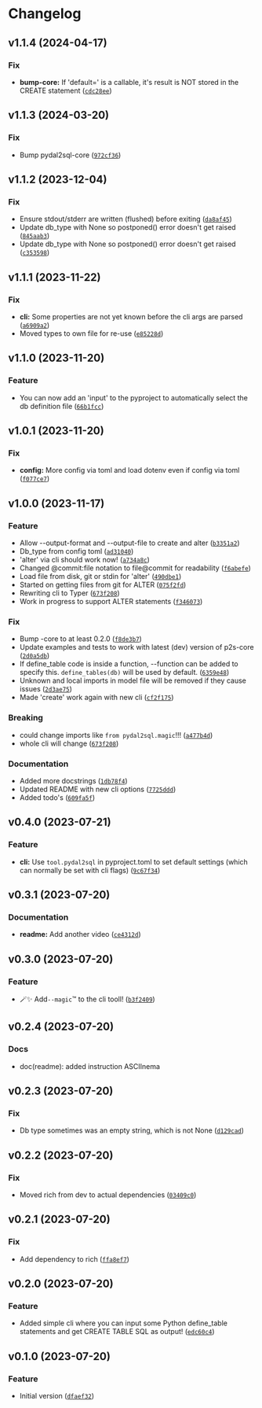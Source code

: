 # Changelog

<!--next-version-placeholder-->

## v1.1.4 (2024-04-17)

### Fix

* **bump-core:** If 'default=' is a callable, it's result is NOT stored in the CREATE statement ([`cdc28ee`](https://github.com/robinvandernoord/pydal2sql/commit/cdc28ee408458e5b71ce5fa716cf131756eb921b))

## v1.1.3 (2024-03-20)

### Fix

* Bump pydal2sql-core ([`972cf36`](https://github.com/robinvandernoord/pydal2sql/commit/972cf36bccd8323aff5d9e336fbcfd3037fdc4a8))

## v1.1.2 (2023-12-04)

### Fix

* Ensure stdout/stderr are written (flushed) before exiting ([`da8af45`](https://github.com/robinvandernoord/pydal2sql/commit/da8af450f45a963333076b726e5d6fc77d75f76d))
* Update db_type with None so postponed() error doesn't get raised ([`845aab3`](https://github.com/robinvandernoord/pydal2sql/commit/845aab3a30e061e669c4f5d3204b026c4ea793dd))
* Update db_type with None so postponed() error doesn't get raised ([`c353598`](https://github.com/robinvandernoord/pydal2sql/commit/c353598ca45d8d95e8c45a81a81b8ff1dbe0e4f6))

## v1.1.1 (2023-11-22)

### Fix

* **cli:** Some properties are not yet known before the cli args are parsed ([`a6909a2`](https://github.com/robinvandernoord/pydal2sql/commit/a6909a24df24acaef0fdc556a82e0986d7a0d9ed))
* Moved types to own file for re-use ([`e85228d`](https://github.com/robinvandernoord/pydal2sql/commit/e85228ddf2b69bebb55ab4b349d06b6ca57b8299))

## v1.1.0 (2023-11-20)

### Feature

* You can now add an 'input' to the pyproject to automatically select the db definition file ([`66b1fcc`](https://github.com/robinvandernoord/pydal2sql/commit/66b1fcc49f35c022deedb29b7c3505773fe23ed7))

## v1.0.1 (2023-11-20)

### Fix

* **config:** More config via toml and load dotenv even if config via toml ([`f077ce7`](https://github.com/robinvandernoord/pydal2sql/commit/f077ce7ecfc094d3851ff2d579dc6f7d3c8e4fcb))

## v1.0.0 (2023-11-17)

### Feature

* Allow --output-format and --output-file to create and alter ([`b3351a2`](https://github.com/robinvandernoord/pydal2sql/commit/b3351a292cb620d2c47ad503b116d8eca3e90115))
* Db_type from config toml ([`ad31040`](https://github.com/robinvandernoord/pydal2sql/commit/ad310404d6908f026e63ad3a9350abcb052aa8af))
* 'alter' via cli should work now! ([`a734a8c`](https://github.com/robinvandernoord/pydal2sql/commit/a734a8caccb2e89970faf71e581071e129a0564e))
* Changed @commit:file notation to file@commit for readability ([`f6abefe`](https://github.com/robinvandernoord/pydal2sql/commit/f6abefec8ffb32236efad141005085d371327f8e))
* Load file from disk, git or stdin for 'alter' ([`490dbe1`](https://github.com/robinvandernoord/pydal2sql/commit/490dbe1a816644b453f1acf3d07b087a4521ad95))
* Started on getting files from git for ALTER ([`075f2fd`](https://github.com/robinvandernoord/pydal2sql/commit/075f2fdd993969e0effe4846fe2055e9ae4b8444))
* Rewriting cli to Typer ([`673f208`](https://github.com/robinvandernoord/pydal2sql/commit/673f208e8d6b99af377a256c372315762e0a4597))
* Work in progress to support ALTER statements ([`f346073`](https://github.com/robinvandernoord/pydal2sql/commit/f34607373120bdba5be361d2f3dd8affe83300df))

### Fix

* Bump -core to at least 0.2.0 ([`f8de3b7`](https://github.com/robinvandernoord/pydal2sql/commit/f8de3b7c2fd03f24089c3ce6786cf70be99d7cc9))
* Update examples and tests to work with latest (dev) version of p2s-core ([`2d0a5db`](https://github.com/robinvandernoord/pydal2sql/commit/2d0a5dbbb3df2529630d8ba09a69ec8dd798f0d3))
* If define_table code is inside a function, --function can be added to specify this. `define_tables(db)` will be used by default. ([`6359e48`](https://github.com/robinvandernoord/pydal2sql/commit/6359e48e732c065399fd07301e1a7b33ac1741a3))
* Unknown and local imports in model file will be removed if they cause issues ([`2d3ae75`](https://github.com/robinvandernoord/pydal2sql/commit/2d3ae757b9c0b43886acc50aa724d4fe62dcbecb))
* Made 'create' work again with new cli ([`cf2f175`](https://github.com/robinvandernoord/pydal2sql/commit/cf2f175c074acb4eeec0be8e594d3a04ad0c9615))

### Breaking

* could change imports like `from pydal2sql.magic`!!! ([`a477b4d`](https://github.com/robinvandernoord/pydal2sql/commit/a477b4dc6a73264aa4b575e0855de00eee241d10))
* whole cli will change ([`673f208`](https://github.com/robinvandernoord/pydal2sql/commit/673f208e8d6b99af377a256c372315762e0a4597))

### Documentation

* Added more docstrings ([`1db78f4`](https://github.com/robinvandernoord/pydal2sql/commit/1db78f4aeab377ee514ed82124e0775ad3e2592f))
* Updated README with new cli options ([`7725ddd`](https://github.com/robinvandernoord/pydal2sql/commit/7725ddd8aaeef4c2644a2e64a10de15a40611a9e))
* Added todo's ([`609fa5f`](https://github.com/robinvandernoord/pydal2sql/commit/609fa5f2cf968321c6cdbf1ba7b0ecd232bc7298))

## v0.4.0 (2023-07-21)

### Feature

* **cli:** Use `tool.pydal2sql` in pyproject.toml to set default settings (which can normally be set with cli flags) ([`9c67f34`](https://github.com/robinvandernoord/pydal2sql/commit/9c67f3465a896f95c465ffcbeb51f90c84eb0291))

## v0.3.1 (2023-07-20)

### Documentation

* **readme:** Add another video ([`ce4312d`](https://github.com/robinvandernoord/pydal2sql/commit/ce4312deb4e9ef6b9261971214d88afc3c431345))

## v0.3.0 (2023-07-20)

### Feature

* 🪄✨ Add`--magic`™️ to the cli tooll! ([`b3f2409`](https://github.com/robinvandernoord/pydal2sql/commit/b3f24091a9201d60e392ac03a5360df35cdabc3e))

## v0.2.4 (2023-07-20)

### Docs

* doc(readme): added instruction ASCIInema

## v0.2.3 (2023-07-20)

### Fix

* Db type sometimes was an empty string, which is not
  None ([`d129cad`](https://github.com/robinvandernoord/pydal2sql/commit/d129cadacab0b8e5cef4799e6bff49c92d09731e))

## v0.2.2 (2023-07-20)

### Fix

* Moved rich from dev to actual
  dependencies ([`03409c0`](https://github.com/robinvandernoord/pydal2sql/commit/03409c04ab7b01f49870f863956578b12b3de968))

## v0.2.1 (2023-07-20)

### Fix

* Add dependency to
  rich ([`ffa8ef7`](https://github.com/robinvandernoord/pydal2sql/commit/ffa8ef7a23b3b02442e650a8be134356b6ef495c))

## v0.2.0 (2023-07-20)

### Feature

* Added simple cli where you can input some Python define_table statements and get CREATE TABLE SQL as
  output! ([`edc60c4`](https://github.com/robinvandernoord/pydal2sql/commit/edc60c46605e7f519c6fa8bf5c58f5fe9fe20531))

## v0.1.0 (2023-07-20)

### Feature

* Initial
  version ([`dfaef32`](https://github.com/robinvandernoord/pydal2sql/commit/dfaef324dcd68d2278be4bb47431a856314a143e))
